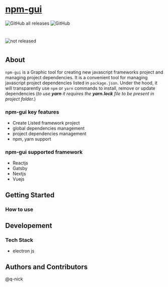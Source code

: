 # [npm-gui](https://github.com/FreakStar03/npm-gui)

![GitHub all releases](https://img.shields.io/github/downloads/FreakStar03/npm-gui/total) ![GitHub](https://img.shields.io/github/license/FreakStar03/npm-gui)

#

![not released]()

#

## About

`npm-gui` is a Graphic tool for creating new javascript frameworks project and managing project dependencies. It is a convenient tool for managing javascript project dependencies listed in `package.json`. Under the hood, it will transparently use `npm` or `yarn` commands to install, remove or update dependencies
(_to use **yarn** it requires the **yarn.lock** file to be present in project folder._)

### **npm-gui** key features

- Create Listed framework project
- global dependencies management
- project dependencies management
- npm, yarn support

### **npm-gui** supported framework

- Reactjs
- Gatsby
- Nextjs
- Vuejs

## Getting Started

### How to use

## Developement

### Tech Stack

- electron js

## Authors and Contributors

@q-nick
